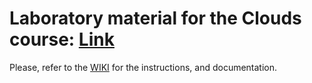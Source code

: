 # Laboratory material for the Clouds course: [Link][course]

Please, refer to the [WIKI][wiki-link] for the instructions, and documentation.


[course]: http://www.eurecom.fr/~michiard/clouds.html "Course Web Page"
[wiki-link]: https://github.com/michiard/CLOUDS-LAB/wiki "WIKI"